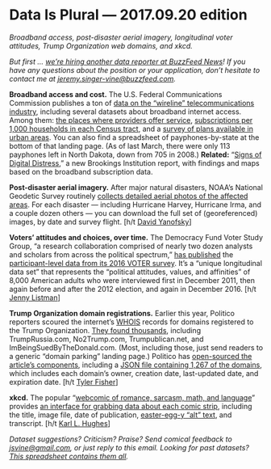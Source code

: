 Data Is Plural — 2017.09.20 edition
===================================

*Broadband access, post-disaster aerial imagery, longitudinal voter attitudes, Trump Organization web domains, and xkcd.*


*But first ... [we’re hiring another data reporter at BuzzFeed News](http://grnh.se/fmc7p41)! If you have any questions about the position or your application, don’t hesitate to contact me at <jeremy.singer-vine@buzzfeed.com>.*


__Broadband access and cost.__ The U.S. Federal Communications Commission publishes a ton of [data on the “wireline” telecommunications industry](https://www.fcc.gov/general/iatd-data-statistical-reports), including several datasets about broadband internet access. Among them: [the places where providers offer service](https://www.fcc.gov/general/broadband-deployment-data-fcc-form-477), [subscriptions per 1,000 households in each Census tract](https://www.fcc.gov/general/form-477-census-tract-data-internet-access-services), and a [survey of plans available in urban areas](https://www.fcc.gov/general/urban-rate-survey-data-resources). You can also find a spreadsheet of payphones-by-state at the bottom of that landing page. (As of last March, there were only 113 payphones left in North Dakota, down from 705 in 2008.) __Related:__ “[Signs of Digital Distress](https://www.brookings.edu/research/signs-of-digital-distress-mapping-broadband-availability/),” a new Brookings Institution report, with findings and maps based on the broadband subscription data.


__Post-disaster aerial imagery.__ After major natural disasters, NOAA’s National Geodetic Survey routinely [collects detailed aerial photos of the affected areas](https://storms.ngs.noaa.gov/). For each disaster — including Hurricane Harvey, Hurricane Irma, and a couple dozen others — you can download the full set of (georeferenced) images, by date and survey flight. [h/t [David Yanofsky](http://yanofsky.info/)]


__Voters’ attitudes and choices, over time.__ The Democracy Fund Voter Study Group, “a research collaboration comprised of nearly two dozen analysts and scholars from across the political spectrum,” [has published](https://www.voterstudygroup.org/newsroom/press-release-democracy-fund-voter-study-group-to-release-full-longitudinal-dataset) the [participant-level data from its 2016 VOTER survey](https://www.voterstudygroup.org/publications/2016-elections/data). It’s a “unique longitudinal data set” that represents the “political attitudes, values, and affinities” of 8,000 American adults who were interviewed first in December 2011, then again before and after the 2012 election, and again in December 2016. [h/t [Jenny Listman](https://twitter.com/jblistman)]


__Trump Organization domain registrations.__ Earlier this year, Politico reporters scoured the internet’s [WHOIS](https://whois.icann.org/en/about-whois) records for domains registered to the Trump Organization. [They found thousands](http://www.politico.com/interactives/2017/trump-organization-business-domain-names-vegas-moscow/), including TrumpRussia.com, No2Trump.com, Trumpublican.net, and ImBeingSuedByTheDonald.com. (Most, including those, just send readers to a generic “domain parking” landing page.) Politico has [open-sourced the article’s components](https://github.com/The-Politico/interactive_trump-urls), including a [JSON file containing 1,267 of the domains](https://raw.githubusercontent.com/The-Politico/interactive_trump-urls/master/dist/data/cards.json), which includes each domain’s owner, creation date, last-updated date, and expiration date. [h/t [Tyler Fisher](http://tylerjfisher.com/)]


__xkcd.__ The popular “[webcomic of romance, sarcasm, math, and language](https://xkcd.com/)” provides [an interface for grabbing data about each comic strip](https://xkcd.com/json.html), including the title, image file, date of publication, [easter-egg-y “alt” text](https://www.explainxkcd.com/wiki/index.php/title_text), and transcript. [h/t [Karl L. Hughes](https://github.com/toddmotto/public-apis/commit/73d22681b02e76b15fa9e910b0deab154ad19fca)]


*Dataset suggestions? Criticism? Praise? Send comical feedback to <jsvine@gmail.com>, or just reply to this email. Looking for past datasets? [This spreadsheet contains them all](https://docs.google.com/spreadsheets/d/1wZhPLMCHKJvwOkP4juclhjFgqIY8fQFMemwKL2c64vk).*